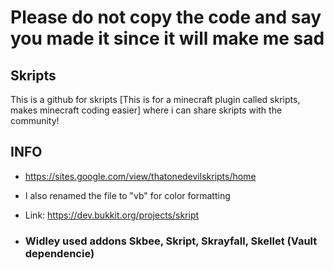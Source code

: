 # Please do not copy the code and say you made it since it will make me sad

## Skripts
This is a github for skripts [This is for a minecraft plugin called skripts, makes minecraft coding easier] where i can share skripts with the community!

## INFO
- https://sites.google.com/view/thatonedevilskripts/home

- I also renamed the file to "vb" for color formatting

- Link: https://dev.bukkit.org/projects/skript

- ### Widley used addons Skbee, Skript, Skrayfall, Skellet (Vault dependencie)
